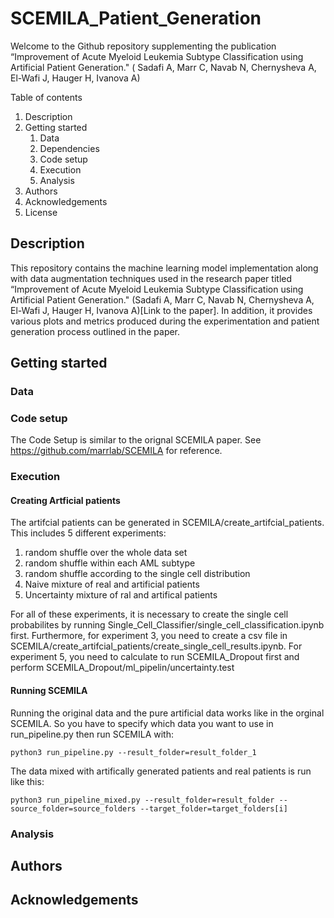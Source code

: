 # SCEMILA_Patient_Generation

Welcome to the Github repository supplementing the publication “Improvement of Acute Myeloid Leukemia Subtype Classification using Artificial Patient Generation." (    Sadafi A, Marr C, Navab N, Chernysheva A,  El-Wafi J, Hauger H, Ivanova A)

Table of contents
1.	Description
2.	Getting started
	1. Data
	2. Dependencies 
	3. Code setup
	4. Execution
	5. Analysis
4.	Authors
5.	Acknowledgements
6.	License

## Description
This repository contains the machine learning model implementation along with data augmentation techniques used in the research paper titled “Improvement of Acute Myeloid Leukemia Subtype Classification using Artificial Patient Generation." (Sadafi A, Marr C, Navab N, Chernysheva A,  El-Wafi J, Hauger H, Ivanova A)[Link to the paper]. In addition, it provides various plots and metrics produced during the experimentation and patient generation process outlined in the paper.

## Getting started
### Data
### Code setup
The Code Setup is similar to the orignal SCEMILA paper. See https://github.com/marrlab/SCEMILA for reference.
### Execution

#### Creating Artficial patients
The artifcial patients can be generated in SCEMILA/create_artifcial_patients. This includes 5 different experiments:
1. random shuffle over the whole data set
2. random shuffle within each AML subtype
3. random shuffle according to the single cell distribution
4. Naive mixture of real and artificial patients
5. Uncertainty mixture of ral and artifical patients

For all of these experiments, it is necessary to create the single cell probabilites by running Single_Cell_Classifier/single_cell_classification.ipynb first.
Furthermore, for experiment 3, you need to create a csv file in SCEMILA/create_artifcial_patients/create_single_cell_results.ipynb.
For experiment 5, you need to calculate to run SCEMILA_Dropout first and perform SCEMILA_Dropout/ml_pipelin/uncertainty.test

#### Running SCEMILA
Running the original data and the pure artificial data works like in the orginal SCEMILA. So you have to specify which data you want to use in run_pipeline.py then run SCEMILA with:

	python3 run_pipeline.py --result_folder=result_folder_1

The data mixed with artifically generated patients and real patients is run like this:

	python3 run_pipeline_mixed.py --result_folder=result_folder --source_folder=source_folders --target_folder=target_folders[i]
 
### Analysis
## Authors
## Acknowledgements
